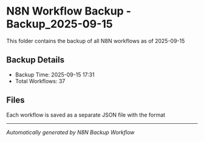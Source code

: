 # N8N Workflow Backup - Backup_2025-09-15

This folder contains the backup of all N8N workflows as of 2025-09-15

## Backup Details
- Backup Time: 2025-09-15 17:31
- Total Workflows: 37

## Files
Each workflow is saved as a separate JSON file with the format

---
*Automatically generated by N8N Backup Workflow*